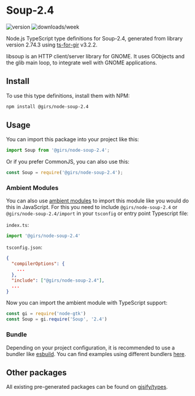 
# Soup-2.4

![version](https://img.shields.io/npm/v/@girs/node-soup-2.4)
![downloads/week](https://img.shields.io/npm/dw/@girs/node-soup-2.4)


Node.js TypeScript type definitions for Soup-2.4, generated from library version 2.74.3 using [ts-for-gir](https://github.com/gjsify/ts-for-gir) v3.2.2.

libsoup is an HTTP client/server library for GNOME. It uses GObjects and the glib main loop, to integrate well with GNOME applications.

## Install

To use this type definitions, install them with NPM:
```bash
npm install @girs/node-soup-2.4
```

## Usage

You can import this package into your project like this:
```ts
import Soup from '@girs/node-soup-2.4';
```

Or if you prefer CommonJS, you can also use this:
```ts
const Soup = require('@girs/node-soup-2.4');
```

### Ambient Modules

You can also use [ambient modules](https://github.com/gjsify/ts-for-gir/tree/main/packages/cli#ambient-modules) to import this module like you would do this in JavaScript.
For this you need to include `@girs/node-soup-2.4` or `@girs/node-soup-2.4/import` in your `tsconfig` or entry point Typescript file:

`index.ts`:
```ts
import '@girs/node-soup-2.4'
```

`tsconfig.json`:
```json
{
  "compilerOptions": {
    ...
  },
  "include": ["@girs/node-soup-2.4"],
  ...
}
```

Now you can import the ambient module with TypeScript support: 

```ts
const gi = require('node-gtk')
const Soup = gi.require('Soup', '2.4')
```


### Bundle

Depending on your project configuration, it is recommended to use a bundler like [esbuild](https://esbuild.github.io/). You can find examples using different bundlers [here](https://github.com/gjsify/ts-for-gir/tree/main/examples).

## Other packages

All existing pre-generated packages can be found on [gjsify/types](https://github.com/gjsify/types).

